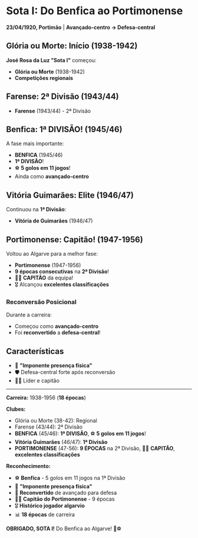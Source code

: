 # Sota I: Do Benfica ao Portimonense

**23/04/1920, Portimão** | **Avançado-centro → Defesa-central**

## Glória ou Morte: Início (1938-1942)

**José Rosa da Luz "Sota I"** começou:
- **Glória ou Morte** (1938-1942)
- **Competições regionais**

## Farense: 2ª Divisão (1943/44)

- **Farense** (1943/44) - 2ª Divisão

## Benfica: 1ª DIVISÃO! (1945/46)

A fase mais importante:
- **BENFICA** (1945/46)
- **1ª DIVISÃO**!
- ⚽ **5 golos em 11 jogos**!
- Ainda como **avançado-centro**

## Vitória Guimarães: Elite (1946/47)

Continuou na **1ª Divisão**:
- **Vitória de Guimarães** (1946/47)

## Portimonense: Capitão! (1947-1956)

Voltou ao Algarve para a melhor fase:
- **Portimonense** (1947-1956)
- **9 épocas consecutivas** na **2ª Divisão**!
- 👨‍✈️ **CAPITÃO** da equipa!
- 🎖️ Alcançou **excelentes classificações**

### Reconversão Posicional

Durante a carreira:
- Começou como **avançado-centro**
- Foi **reconvertido** a **defesa-central**!

## Características

- 💪 **"Imponente presença física"**
- 🛡️ Defesa-central forte após reconversão
- 👨‍✈️ Líder e capitão

---

**Carreira:** 1938-1956 (**18 épocas**)

**Clubes:**
- Glória ou Morte (38-42): Regional
- Farense (43/44): 2ª Divisão
- **BENFICA** (45/46): **1ª DIVISÃO**, ⚽ **5 golos em 11 jogos**!
- **Vitória Guimarães** (46/47): **1ª Divisão**
- **PORTIMONENSE** (47-56): **9 ÉPOCAS** na 2ª Divisão, 👨‍✈️ **CAPITÃO**, **excelentes classificações**

**Reconhecimento:**
- ⚽ **Benfica** - 5 golos em 11 jogos na 1ª Divisão
- 💪 **"Imponente presença física"**
- 🔄 **Reconvertido** de avançado para defesa
- 👨‍✈️ **Capitão do Portimonense** - 9 épocas
- 🎖️ **Histórico jogador algarvio**
- 📊 **18 épocas** de carreira

**OBRIGADO, SOTA I!** Do Benfica ao Algarve! 🦁⚽
